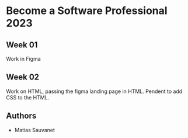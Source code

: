 # Become a Software Professional 2023

## Week 01
Work in Figma

## Week 02
Work on HTML, passing the figma landing page in HTML. Pendent to add CSS to the HTML.

## Authors
- Matias Sauvanet